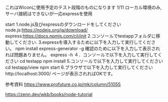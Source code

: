 これはWiconに使用予定のテスト段階のものになります
1/11   ローカル環境のみ,サーバ接続はできないが一応expressを使用

start
1.node.js及びexpressのダウンロードをしてください
node.js:https://nodejs.org/ja/download/
express:https://docs.npmjs.com/cli/init
2.コンソールでtestappフォルダに移動してください.
3.expressを導入するために以下を入力して実行してください。
npm install express-generator -g
確認のために以下を入力して表示されれば問題ありません。
express -h
４．コンソールで以下を入力して実行してください
cd testapp
npm install
5.コンソールで以下を入力して実行してください
cd testapp/view
npm start
6.ブラウザで以下を入力して実行してください
http://localhost:3000/
ページが表示されればOKです。

参考資料
https://www.profuture.co.jp/mk/column/51055

https://zenn.dev/wkb/books/node-tutorial

